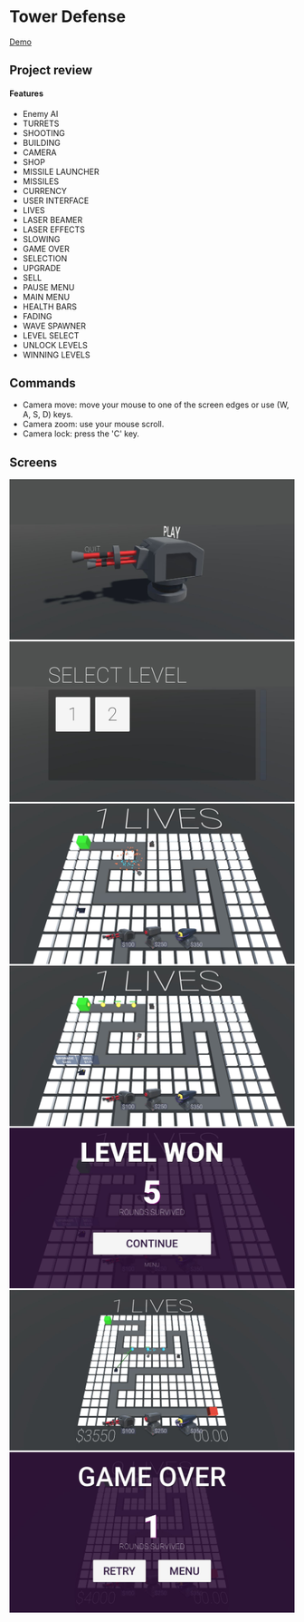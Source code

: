 # Tower Defense

[Demo](https://moscaluconstantin.github.io/Tower-Defense/index.html)

## Project review

#### Features

- Enemy AI
- TURRETS
- SHOOTING
- BUILDING
- CAMERA
- SHOP
- MISSILE LAUNCHER
- MISSILES
- CURRENCY
- USER INTERFACE
- LIVES
- LASER BEAMER
- LASER EFFECTS
- SLOWING
- GAME OVER
- SELECTION
- UPGRADE
- SELL
- PAUSE MENU
- MAIN MENU
- HEALTH BARS
- FADING
- WAVE SPAWNER
- LEVEL SELECT
- UNLOCK LEVELS
- WINNING LEVELS

## Commands

- Camera move: move your mouse to one of the screen edges or use (W, A, S, D) keys.
- Camera zoom: use your mouse scroll.
- Camera lock: press the 'C' key.

## Screens

![](./Screens/1.JPG)
![](./Screens/2.JPG)
![](./Screens/3.JPG)
![](./Screens/4.JPG)
![](./Screens/5.JPG)
![](./Screens/6.JPG)
![](./Screens/7.JPG)
